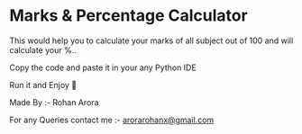 # Marks & Percentage Calculator
This would help you to calculate your marks of all subject out of 100 and will calculate your %..

Copy the code and paste it in your any Python IDE

Run it and Enjoy 🎉

Made By :- Rohan Arora

For any Queries contact me :- arorarohanx@gmail.com
